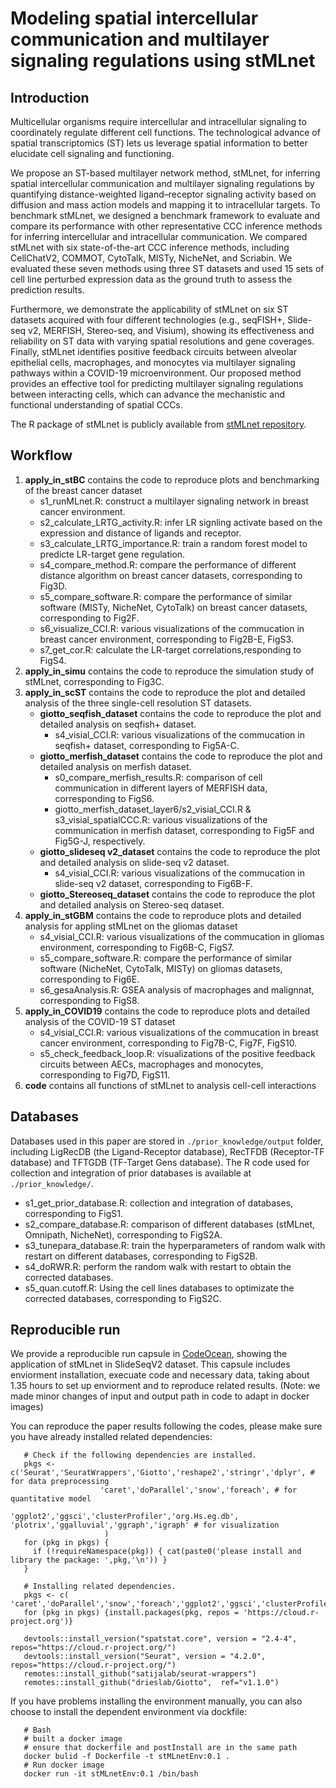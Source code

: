 # Modeling spatial intercellular communication and multilayer signaling regulations using stMLnet

## Introduction
Multicellular organisms require intercellular and intracellular signaling to coordinately regulate different cell functions. The technological advance of spatial transcriptomics (ST) lets us leverage spatial information to better elucidate cell signaling and functioning. 

We propose an ST-based multilayer network method, stMLnet, for inferring spatial intercellular communication and multilayer signaling regulations by quantifying distance-weighted ligand–receptor signaling activity based on diffusion and mass action models and mapping it to intracellular targets. To benchmark stMLnet, we designed a benchmark framework to evaluate and compare its performance with other representative CCC inference methods for inferring intercellular and intracellular communication. We compared stMLnet with six state-of-the-art CCC inference methods, including CellChatV2, COMMOT, CytoTalk, MISTy, NicheNet, and Scriabin. We evaluated these seven methods using three ST datasets and used 15 sets of cell line perturbed expression data as the ground truth to assess the prediction results. 

Furthermore, we demonstrate the applicability of stMLnet on six ST datasets acquired with four different technologies (e.g., seqFISH+, Slide-seq v2, MERFISH, Stereo-seq, and Visium), showing its effectiveness and reliability on ST data with varying spatial resolutions and gene coverages. Finally, stMLnet identifies positive feedback circuits between alveolar epithelial cells, macrophages, and monocytes via multilayer signaling pathways within a COVID-19 microenvironment. Our proposed method provides an effective tool for predicting multilayer signaling regulations between interacting cells, which can advance the mechanistic and functional understanding of spatial CCCs.

The R package of stMLnet is publicly available from <a href="https://github.com/SunXQlab/stMLnet" target="_blank">stMLnet repository</a>. 
 
## Workflow

1.  **apply_in_stBC** contains the code to reproduce plots and benchmarking of the breast cancer dataset <br>
    - s1_runMLnet.R: construct a multilayer signaling network in breast cancer environment.
    - s2_calculate_LRTG_activity.R: infer LR signling activate based on the expression and distance of ligands and receptor.
    - s3_calculate_LRTG_importance.R: train a random forest model to predicte LR-target gene regulation.
    - s4_compare_method.R: compare the performance of different distance algorithm on breast cancer datasets, corresponding to Fig3D.
    - s5_compare_software.R: compare the performance of similar software (MISTy, NicheNet, CytoTalk) on breast cancer datasets, corresponding to Fig2F.
    - s6_visualize_CCI.R: various visualizations of the commucation in breast cancer environment, corresponding to Fig2B-E, FigS3.
    - s7_get_cor.R: calculate the LR-target correlations,responding to FigS4.
2. **apply_in_simu** contains the code to reproduce the simulation study of stMLnet, corresponding to Fig3C. <br>
3. **apply_in_scST** contains the code to reproduce the plot and detailed analysis of the three single-cell resolution ST datasets.<br>
    - **giotto_seqfish_dataset** contains the code to reproduce the plot and detailed analysis on seqfish+ dataset.<br>
        + s4_visial_CCI.R: various visualizations of the commucation in seqfish+ dataset, corresponding to Fig5A-C.
   - **giotto_merfish_dataset** contains the code to reproduce the plot and detailed analysis on merfish dataset.<br>
        + s0_compare_merfish_results.R: comparison of cell communication in different layers of MERFISH data, corresponding to FigS6.
        + giotto_merfish_dataset_layer6/s2_visial_CCI.R & s3_visial_spatialCCC.R: various visualizations of the communication in merfish dataset, corresponding to Fig5F and Fig5G-J, respectively.
   - **giotto_slideseq v2_dataset** contains the code to reproduce the plot and detailed analysis on slide-seq v2 dataset.<br>
        + s4_visial_CCI.R: various visualizations of the commucation in slide-seq v2 dataset, corresponding to Fig6B-F.
   - **giotto_Stereoseq_dataset** contains the code to reproduce the plot and detailed analysis on Stereo-seq dataset.<br>
4. **apply_in_stGBM** contains the code to reproduce plots and detailed analysis for appling stMLnet on the gliomas dataset <br>
   - s4_visial_CCI.R: various visualizations of the commucation in gliomas environment, corresponding to Fig6B-C, FigS7.
   - s5_compare_software.R: compare the performance of similar software (NicheNet, CytoTalk, MISTy) on gliomas datasets, corresponding to Fig6E.
   - s6_gesaAnalysis.R: GSEA analysis of macrophages and malignnat, corresponding to FigS8.
5. **apply_in_COVID19** contains the code to reproduce plots and detailed analysis of the COVID-19 ST dataset <br>
   - s4_visial_CCI.R: various visualizations of the commucation in breast cancer environment, corresponding to Fig7B-C, Fig7F, FigS10.
   - s5_check_feedback_loop.R: visualizations of the positive feedback circuits between AECs, macrophages and monocytes, corresponding to Fig7D, FigS11.
6. **code** contains all functions of stMLnet to analysis cell-cell interactions <br>

## Databases

Databases used in this paper are stored in `./prior_knowledge/output` folder, including LigRecDB (the Ligand-Receptor database), RecTFDB (Receptor-TF database) and TFTGDB (TF-Target Gens database). The R code used for collection and integration of prior databases is available at `./prior_knowledge/`.

  - s1_get_prior_database.R: collection and integration of databases, corresponding to FigS1.
  - s2_compare_database.R: comparison of different databases (stMLnet, Omnipath, NicheNet), corresponding to FigS2A.
  - s3_tunepara_database.R: train the hyperparameters of random walk with restart on different databases, corresponding to FigS2B.
  - s4_doRWR.R: perform the random walk with restart to obtain the corrected databases.
  - s5_quan.cutoff.R: Using the cell lines databases to optimizate the corrected databases, corresponding to FigS2C.
    
## Reproducible run

We provide a reproducible run capsule in <a href="https://codeocean.com/capsule/9121262/tree" target="_blank">CodeOcean</a>, showing the application of stMLnet in SlideSeqV2 dataset. This capsule includes enviorment installation, execuate code and necessary data, taking about 1.35 hours to set up enviorment and to reproduce related results. (Note: we made minor changes of input and output path in code to adapt in docker images)

You can reproduce the paper results following the codes, please make sure you have already installed related dependencies:

       # Check if the following dependencies are installed.
       pkgs <- c('Seurat','SeuratWrappers','Giotto','reshape2','stringr','dplyr', # for data preprocessing
                        'caret','doParallel','snow','foreach', # for quantitative model
                         'ggplot2','ggsci','clusterProfiler','org.Hs.eg.db', 'plotrix','ggalluvial','ggraph','igraph' # for visualization
                         )
       for (pkg in pkgs) {
         if (!requireNamespace(pkg)) { cat(paste0('please install and library the package: ',pkg,'\n')) }
       }
       
       # Installing related dependencies.
       pkgs <- c( 'caret','doParallel','snow','foreach','ggplot2','ggsci','clusterProfiler','org.Hs.eg.db','plotrix','ggalluvial','ggraph','igraph')
       for (pkg in pkgs) {install.packages(pkg, repos = 'https://cloud.r-project.org')}
       
       devtools::install_version("spatstat.core", version = "2.4-4", repos="https://cloud.r-project.org/")
       devtools::install_version("Seurat", version = "4.2.0", repos="https://cloud.r-project.org/")
       remotes::install_github("satijalab/seurat-wrappers")
       remotes::install_github("drieslab/Giotto",  ref="v1.1.0")

If you have problems installing the environment manually, you can also choose to install the dependent environment via dockfile:

       # Bash
       # built a docker image
       # ensure that dockerfile and postInstall are in the same path
       docker bulid -f Dockerfile -t stMLnetEnv:0.1 .
       # Run docker image
       docker run -it stMLnetEnv:0.1 /bin/bash
